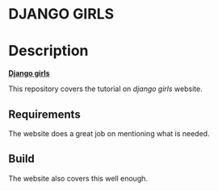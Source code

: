 # DJANGO GIRLS
# Description
**[Django girls](https://tutorial.djangogirls.org/en/)**

This repository covers the tutorial on *django girls* website.

## Requirements
The website does a great job on mentioning what is needed.

## Build 
The website also covers this well enough.

